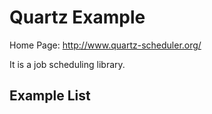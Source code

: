 # Quartz Example

Home Page: http://www.quartz-scheduler.org/

It is a job scheduling library.

## Example List
